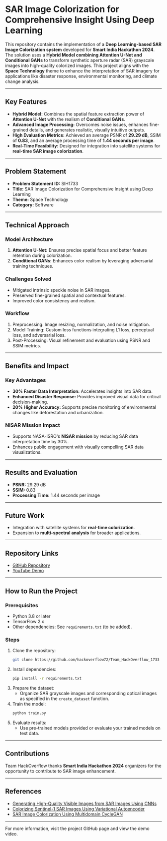 
# SAR Image Colorization for Comprehensive Insight Using Deep Learning

This repository contains the implementation of a **Deep Learning-based SAR Image Colorization system** developed for **Smart India Hackathon 2024**. The solution uses a **Hybrid Model combining Attention U-Net and Conditional GANs** to transform synthetic aperture radar (SAR) grayscale images into high-quality colorized images. This project aligns with the **Space Technology** theme to enhance the interpretation of SAR imagery for applications like disaster response, environmental monitoring, and climate change analysis.

---

## Key Features

- **Hybrid Model:** Combines the spatial feature extraction power of **Attention U-Net** with the realism of **Conditional GANs**.
- **Advanced Image Processing:** Overcomes noise issues, enhances fine-grained details, and generates realistic, visually intuitive outputs.
- **High Evaluation Metrics:** Achieved an average PSNR of **29.29 dB**, SSIM of **0.83**, and an average processing time of **1.44 seconds per image**.
- **Real-Time Feasibility:** Designed for integration into satellite systems for **real-time SAR image colorization**.

---

## Problem Statement

- **Problem Statement ID:** SIH1733
- **Title:** SAR Image Colorization for Comprehensive Insight using Deep Learning
- **Theme:** Space Technology
- **Category:** Software

---

## Technical Approach

### Model Architecture
1. **Attention U-Net:** Ensures precise spatial focus and better feature retention during colorization.
2. **Conditional GANs:** Enhances color realism by leveraging adversarial training techniques.

### Challenges Solved
- Mitigated intrinsic speckle noise in SAR images.
- Preserved fine-grained spatial and contextual features.
- Improved color consistency and realism.

### Workflow
1. Preprocessing: Image resizing, normalization, and noise mitigation.
2. Model Training: Custom loss functions integrating L1 loss, perceptual loss, and adversarial loss.
3. Post-Processing: Visual refinement and evaluation using PSNR and SSIM metrics.

---

## Benefits and Impact

### Key Advantages
- **30% Faster Data Interpretation:** Accelerates insights into SAR data.
- **Enhanced Disaster Response:** Provides improved visual data for critical decision-making.
- **20% Higher Accuracy:** Supports precise monitoring of environmental changes like deforestation and urbanization.

### NISAR Mission Impact
- Supports NASA-ISRO's **NISAR mission** by reducing SAR data interpretation time by 30%.
- Enhances public engagement with visually compelling SAR data visualizations.

---

## Results and Evaluation

- **PSNR:** 29.29 dB
- **SSIM:** 0.83
- **Processing Time:** 1.44 seconds per image

---

## Future Work

- Integration with satellite systems for **real-time colorization**.
- Expansion to **multi-spectral analysis** for broader applications.

---

## Repository Links

- [GitHub Repository](https://github.com/hackoverflow72/Team_HackOverflow_1733)
- [YouTube Demo](https://www.youtube.com/watch?v=BSW7WQf85j0)

---

## How to Run the Project

### Prerequisites
- Python 3.8 or later
- TensorFlow 2.x
- Other dependencies: See `requirements.txt` (to be added).

### Steps
1. Clone the repository:
    ```bash
    git clone https://github.com/hackoverflow72/Team_HackOverflow_1733
    ```
2. Install dependencies:
    ```bash
    pip install -r requirements.txt
    ```
3. Prepare the dataset:
    - Organize SAR grayscale images and corresponding optical images as specified in the `create_dataset` function.
4. Train the model:
    ```bash
    python train.py
    ```
5. Evaluate results:
    - Use pre-trained models provided or evaluate your trained models on test data.

---

## Contributions

Team HackOverflow thanks **Smart India Hackathon 2024** organizers for the opportunity to contribute to SAR image enhancement.

---

## References

- [Generating High-Quality Visible Images from SAR Images Using CNNs](https://www.researchgate.net/publication/323444158)
- [Colorizing Sentinel-1 SAR Images Using Variational Autoencoder](https://www.researchgate.net/publication/325470063)
- [SAR Image Colorization Using Multidomain CycleGAN](https://ieeexplore.ieee.org/document/8985381)

---

For more information, visit the project GitHub page and view the demo video.
